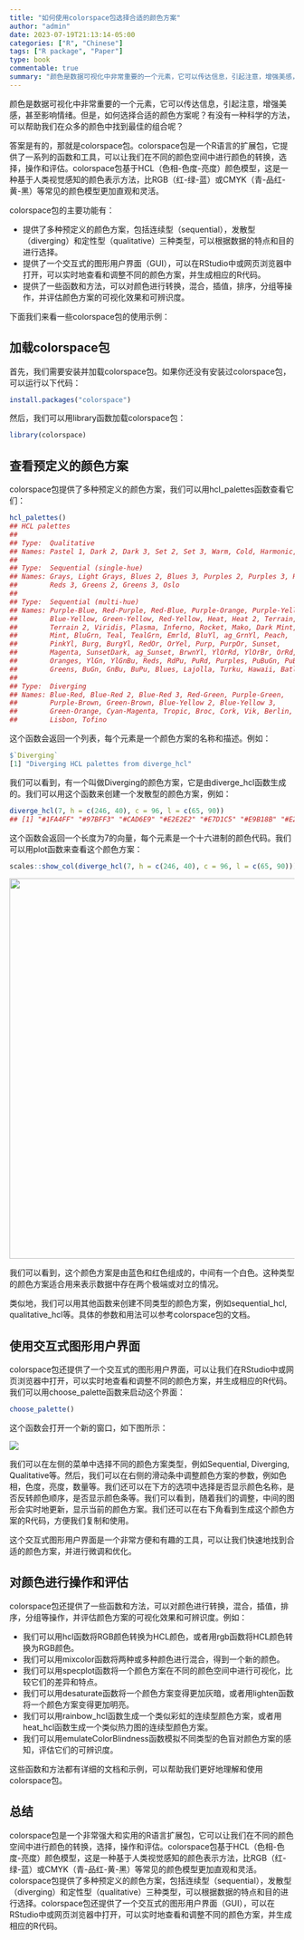 ```yaml
---
title: "如何使用colorspace包选择合适的颜色方案"
author: "admin"
date: 2023-07-19T21:13:14-05:00
categories: ["R", "Chinese"]
tags: ["R package", "Paper"]
type: book
commentable: true
summary: "颜色是数据可视化中非常重要的一个元素，它可以传达信息，引起注意，增强美感，甚至影响情绪。但是，如何选择合适的颜色方案呢？有没有一种科学的方法，可以帮助我们在众多的颜色中找到最佳的组合呢?"
---
```




颜色是数据可视化中非常重要的一个元素，它可以传达信息，引起注意，增强美感，甚至影响情绪。但是，如何选择合适的颜色方案呢？有没有一种科学的方法，可以帮助我们在众多的颜色中找到最佳的组合呢？

答案是有的，那就是colorspace包。colorspace包是一个R语言的扩展包，它提供了一系列的函数和工具，可以让我们在不同的颜色空间中进行颜色的转换，选择，操作和评估。colorspace包基于HCL（色相-色度-亮度）颜色模型，这是一种基于人类视觉感知的颜色表示方法，比RGB（红-绿-蓝）或CMYK（青-品红-黄-黑）等常见的颜色模型更加直观和灵活。

colorspace包的主要功能有：

- 提供了多种预定义的颜色方案，包括连续型（sequential），发散型（diverging）和定性型（qualitative）三种类型，可以根据数据的特点和目的进行选择。
- 提供了一个交互式的图形用户界面（GUI），可以在RStudio中或网页浏览器中打开，可以实时地查看和调整不同的颜色方案，并生成相应的R代码。
- 提供了一些函数和方法，可以对颜色进行转换，混合，插值，排序，分组等操作，并评估颜色方案的可视化效果和可辨识度。

下面我们来看一些colorspace包的使用示例：

## 加载colorspace包

首先，我们需要安装并加载colorspace包。如果你还没有安装过colorspace包，可以运行以下代码：


```r
install.packages("colorspace")
```

然后，我们可以用library函数加载colorspace包：


```r
library(colorspace)
```

## 查看预定义的颜色方案

colorspace包提供了多种预定义的颜色方案，我们可以用hcl_palettes函数查看它们：


```r
hcl_palettes()
## HCL palettes
## 
## Type:  Qualitative 
## Names: Pastel 1, Dark 2, Dark 3, Set 2, Set 3, Warm, Cold, Harmonic, Dynamic
## 
## Type:  Sequential (single-hue) 
## Names: Grays, Light Grays, Blues 2, Blues 3, Purples 2, Purples 3, Reds 2,
##        Reds 3, Greens 2, Greens 3, Oslo
## 
## Type:  Sequential (multi-hue) 
## Names: Purple-Blue, Red-Purple, Red-Blue, Purple-Orange, Purple-Yellow,
##        Blue-Yellow, Green-Yellow, Red-Yellow, Heat, Heat 2, Terrain,
##        Terrain 2, Viridis, Plasma, Inferno, Rocket, Mako, Dark Mint,
##        Mint, BluGrn, Teal, TealGrn, Emrld, BluYl, ag_GrnYl, Peach,
##        PinkYl, Burg, BurgYl, RedOr, OrYel, Purp, PurpOr, Sunset,
##        Magenta, SunsetDark, ag_Sunset, BrwnYl, YlOrRd, YlOrBr, OrRd,
##        Oranges, YlGn, YlGnBu, Reds, RdPu, PuRd, Purples, PuBuGn, PuBu,
##        Greens, BuGn, GnBu, BuPu, Blues, Lajolla, Turku, Hawaii, Batlow
## 
## Type:  Diverging 
## Names: Blue-Red, Blue-Red 2, Blue-Red 3, Red-Green, Purple-Green,
##        Purple-Brown, Green-Brown, Blue-Yellow 2, Blue-Yellow 3,
##        Green-Orange, Cyan-Magenta, Tropic, Broc, Cork, Vik, Berlin,
##        Lisbon, Tofino
```

这个函数会返回一个列表，每个元素是一个颜色方案的名称和描述。例如：

```r
$`Diverging`
[1] "Diverging HCL palettes from diverge_hcl"
```

我们可以看到，有一个叫做Diverging的颜色方案，它是由diverge_hcl函数生成的。我们可以用这个函数来创建一个发散型的颜色方案，例如：


```r
diverge_hcl(7, h = c(246, 40), c = 96, l = c(65, 90))
## [1] "#1FA4FF" "#97BFF3" "#CAD6E9" "#E2E2E2" "#E7D1C5" "#E9B18B" "#E28912"
```

这个函数会返回一个长度为7的向量，每个元素是一个十六进制的颜色代码。我们可以用plot函数来查看这个颜色方案：


```r
scales::show_col(diverge_hcl(7, h = c(246, 40), c = 96, l = c(65, 90)))
```

<img src="{{< blogdown/postref >}}index.en_files/figure-html/unnamed-chunk-5-1.png" width="672" />



我们可以看到，这个颜色方案是由蓝色和红色组成的，中间有一个白色。这种类型的颜色方案适合用来表示数据中存在两个极端或对立的情况。

类似地，我们可以用其他函数来创建不同类型的颜色方案，例如sequential_hcl, qualitative_hcl等。具体的参数和用法可以参考colorspace包的文档。

## 使用交互式图形用户界面

colorspace包还提供了一个交互式的图形用户界面，可以让我们在RStudio中或网页浏览器中打开，可以实时地查看和调整不同的颜色方案，并生成相应的R代码。我们可以用choose_palette函数来启动这个界面：


```r
choose_palette()
```

这个函数会打开一个新的窗口，如下图所示：

![](https://files.mdnice.com/user/20138/c1c392cf-7d00-4b31-a47d-e1b4085e8f1a.png)

我们可以在左侧的菜单中选择不同的颜色方案类型，例如Sequential, Diverging, Qualitative等。然后，我们可以在右侧的滑动条中调整颜色方案的参数，例如色相，色度，亮度，数量等。我们还可以在下方的选项中选择是否显示颜色名称，是否反转颜色顺序，是否显示颜色条等。我们可以看到，随着我们的调整，中间的图形会实时地更新，显示当前的颜色方案。我们还可以在右下角看到生成这个颜色方案的R代码，方便我们复制和使用。

这个交互式图形用户界面是一个非常方便和有趣的工具，可以让我们快速地找到合适的颜色方案，并进行微调和优化。

## 对颜色进行操作和评估

colorspace包还提供了一些函数和方法，可以对颜色进行转换，混合，插值，排序，分组等操作，并评估颜色方案的可视化效果和可辨识度。例如：

- 我们可以用hcl函数将RGB颜色转换为HCL颜色，或者用rgb函数将HCL颜色转换为RGB颜色。
- 我们可以用mixcolor函数将两种或多种颜色进行混合，得到一个新的颜色。
- 我们可以用specplot函数将一个颜色方案在不同的颜色空间中进行可视化，比较它们的差异和特点。
- 我们可以用desaturate函数将一个颜色方案变得更加灰暗，或者用lighten函数将一个颜色方案变得更加明亮。
- 我们可以用rainbow_hcl函数生成一个类似彩虹的连续型颜色方案，或者用heat_hcl函数生成一个类似热力图的连续型颜色方案。
- 我们可以用emulateColorBlindness函数模拟不同类型的色盲对颜色方案的感知，评估它们的可辨识度。

这些函数和方法都有详细的文档和示例，可以帮助我们更好地理解和使用colorspace包。

## 总结

colorspace包是一个非常强大和实用的R语言扩展包，它可以让我们在不同的颜色空间中进行颜色的转换，选择，操作和评估。colorspace包基于HCL（色相-色度-亮度）颜色模型，这是一种基于人类视觉感知的颜色表示方法，比RGB（红-绿-蓝）或CMYK（青-品红-黄-黑）等常见的颜色模型更加直观和灵活。colorspace包提供了多种预定义的颜色方案，包括连续型（sequential），发散型（diverging）和定性型（qualitative）三种类型，可以根据数据的特点和目的进行选择。colorspace包还提供了一个交互式的图形用户界面（GUI），可以在RStudio中或网页浏览器中打开，可以实时地查看和调整不同的颜色方案，并生成相应的R代码。

